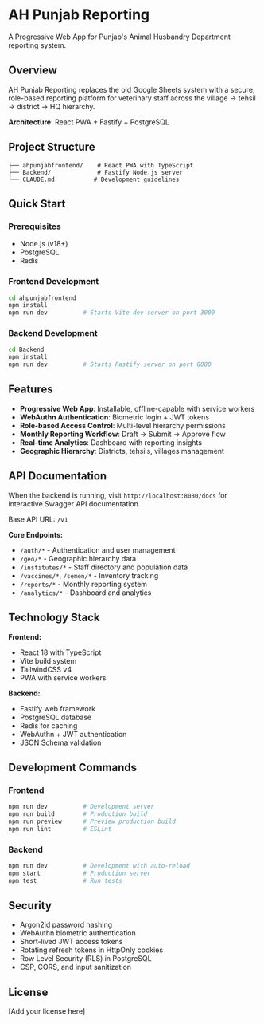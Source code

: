 # AH Punjab Reporting

A Progressive Web App for Punjab's Animal Husbandry Department reporting system.

## Overview

AH Punjab Reporting replaces the old Google Sheets system with a secure, role-based reporting platform for veterinary staff across the village → tehsil → district → HQ hierarchy.

**Architecture**: React PWA + Fastify + PostgreSQL

## Project Structure

```
├── ahpunjabfrontend/    # React PWA with TypeScript
├── Backend/             # Fastify Node.js server
└── CLAUDE.md           # Development guidelines
```

## Quick Start

### Prerequisites
- Node.js (v18+)
- PostgreSQL
- Redis

### Frontend Development
```bash
cd ahpunjabfrontend
npm install
npm run dev          # Starts Vite dev server on port 3000
```

### Backend Development
```bash
cd Backend
npm install
npm run dev          # Starts Fastify server on port 8080
```

## Features

- **Progressive Web App**: Installable, offline-capable with service workers
- **WebAuthn Authentication**: Biometric login + JWT tokens
- **Role-based Access Control**: Multi-level hierarchy permissions
- **Monthly Reporting Workflow**: Draft → Submit → Approve flow
- **Real-time Analytics**: Dashboard with reporting insights
- **Geographic Hierarchy**: Districts, tehsils, villages management

## API Documentation

When the backend is running, visit `http://localhost:8080/docs` for interactive Swagger API documentation.

Base API URL: `/v1`

**Core Endpoints:**
- `/auth/*` - Authentication and user management
- `/geo/*` - Geographic hierarchy data
- `/institutes/*` - Staff directory and population data
- `/vaccines/*`, `/semen/*` - Inventory tracking
- `/reports/*` - Monthly reporting system
- `/analytics/*` - Dashboard and analytics

## Technology Stack

**Frontend:**
- React 18 with TypeScript
- Vite build system
- TailwindCSS v4
- PWA with service workers

**Backend:**
- Fastify web framework
- PostgreSQL database
- Redis for caching
- WebAuthn + JWT authentication
- JSON Schema validation

## Development Commands

### Frontend
```bash
npm run dev          # Development server
npm run build        # Production build
npm run preview      # Preview production build
npm run lint         # ESLint
```

### Backend
```bash
npm run dev          # Development with auto-reload
npm start            # Production server
npm test             # Run tests
```

## Security

- Argon2id password hashing
- WebAuthn biometric authentication
- Short-lived JWT access tokens
- Rotating refresh tokens in HttpOnly cookies
- Row Level Security (RLS) in PostgreSQL
- CSP, CORS, and input sanitization

## License

[Add your license here]